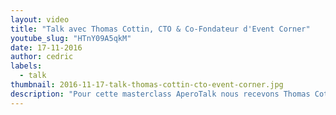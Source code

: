 ```yaml
---
layout: video
title: "Talk avec Thomas Cottin, CTO & Co-Fondateur d'Event Corner"
youtube_slug: "HTnY09A5qkM"
date: 17-11-2016
author: cedric
labels:
  - talk
thumbnail: 2016-11-17-talk-thomas-cottin-cto-event-corner.jpg
description: "Pour cette masterclass AperoTalk nous recevons Thomas Cottin,  CTO d'Event Corner et ancien de Y Combinator. Event Corner est la plateforme qui permet à tous les professionnels de facilement trouver, comparer et réserver des lieux uniques au meilleurs prix pour tous leurs événements !"
---
```

